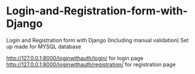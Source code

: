 # Login-and-Registration-form-with-Django
Login and Registration form with Django (Including manual validation)
Set up made for MYSQL database

http://127.0.0.1:8000/loginwithauth/login/ for login page
http://127.0.0.1:8000/loginwithauth/registration/ for registration page

